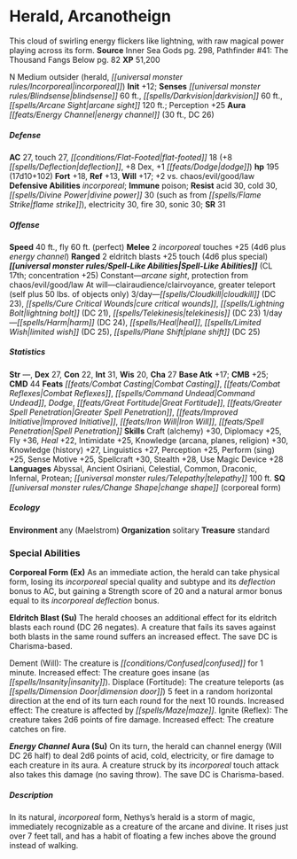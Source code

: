 ﻿---
cssclass: [monsters]
title1: Herald, Arcanotheign
desc_short: This cloud of swirling energy flickers like lightning, with raw magical
  power playing across its form.
title2: Arcanotheign
CR: 15
sources:
- name: Inner Sea Gods
  page: 298
  link: http://paizo.com/products/btpy94wj?Pathfinder-Campaign-Setting-Inner-Sea-Gods-Hardcover
- name: 'Pathfinder #41: The Thousand Fangs Below'
  page: 82
  link: http://paizo.com/store/games/roleplayingGames/p/pathfinderRPG/paizo/pathfinderAdventurePath/serpentsSkull/v5748btpy8i8r
XP: 51200
alignment: N
size: Medium
type: outsider
subtypes:
- herald
- incorporeal
initiative:
  bonus: 12
senses:
  blindsense: 60
  darkvision: 60
  arcane sight: 120
auras:
- name: energy channel
  radius: 30
  DC: 26
AC:
  AC: 27
  touch: 27
  flat_footed: 18
  components:
    deflection: 8
    dex: 8
    dodge: 1
HP:
  HP: 195
  long: 17d10+102
saves:
  fort: 18
  ref: 13
  will: 17
  other: +2 vs. chaos/evil/good/law
defensive_abilities:
- incorporeal
immunities:
- poison
resistances:
  acid: 30
  cold: 30
  divine power: 30
  divine power_other: such as from flame strike
  electricity: 30
  fire: 30
  sonic: 30
SR: 31
speeds:
  base: 40
  fly: 60
  fly_maneuverability: perfect
attacks:
  melee:
  - - text: 2 incorporeal touches +25 (4d6 plus energy channel)
      entries:
      - - damage: 4d6
        - effect: energy channel
      count: 2
      attack: incorporeal touches
      bonus:
      - 25
  ranged:
  - - text: 2 eldritch blasts +25 touch (4d6 plus special)
      entries:
      - - damage: 4d6
        - effect: special
      count: 2
      attack: eldritch blasts
      bonus:
      - 25
      touch: true
spell_like_abilities:
  entries:
  - name: arcane sight
    source: default
    freq: Constant
  - name: protection from chaos/evil/good/law
    source: default
    freq: Constant
  - name: clairaudience/clairvoyance
    source: default
    freq: At will
  - name: greater teleport
    source: default
    freq: At will
    other: self plus 50 lbs. of objects only
  - name: cloudkill
    source: default
    freq: 3/day
    DC: 23
  - name: cure critical wounds
    source: default
    freq: 3/day
  - name: lightning bolt
    source: default
    freq: 3/day
    DC: 21
  - name: telekinesis
    source: default
    freq: 3/day
    DC: 23
  - name: harm
    source: default
    freq: 1/day
    DC: 24
  - name: heal
    source: default
    freq: 1/day
  - name: limited wish
    source: default
    freq: 1/day
    DC: 25
  - name: plane shift
    source: default
    freq: 1/day
    DC: 25
  sources:
  - name: default
    CL: 17
    concentration: 25
ability_scores:
  STR:
  DEX: 27
  CON: 22
  INT: 31
  WIS: 20
  CHA: 27
BAB: 17
CMB: 25
CMD: 44
feats:
- name: Combat Casting
- name: Combat Reflexes
- name: Command Undead
- name: Dodge
- name: Great Fortitude
- name: Greater Spell Penetration
- name: Improved Initiative
- name: Iron Will
- name: Spell Penetration
skills:
  Craft (alchemy): 30
  Diplomacy: 25
  Fly: 36
  Heal: 22
  Intimidate: 25
  Knowledge (arcana): 30
  Knowledge (planes): 30
  Knowledge (religion): 30
  Knowledge (history): 27
  Linguistics: 27
  Perception: 25
  Perform (sing): 25
  Sense Motive: 25
  Spellcraft: 30
  Stealth: 28
  Use Magic Device: 28
languages:
- Abyssal
- Ancient Osiriani
- Celestial
- Common
- Draconic
- Infernal
- Protean
- telepathy 100 ft.
special_qualities:
- change shape (corporeal form)
ecology:
  environment: any (Maelstrom)
  organization: solitary
  treasure_type: standard
special_abilities:
  Corporeal Form (Ex): As an immediate action, the herald can take physical form,
    losing its incorporeal special quality and subtype and its deflection bonus to
    AC, but gaining a Strength score of 20 and a natural armor bonus equal to its
    incorporeal deflection bonus.
  Eldritch Blast (Su): |-
    The herald chooses an additional effect for its eldritch blasts each round (DC 26 negates). A creature that fails its saves against both blasts in the same round suffers an increased effect. The save DC is Charisma-based.

    Dement (Will): The creature is confused for 1 minute. Increased effect: The creature goes insane (as insanity).
     Displace (Fortitude): The creature teleports (as dimension door) 5 feet in a random horizontal direction at the end of its turn each round for the next 10 rounds. Increased effect: The creature is affected by maze.
     Ignite (Reflex): The creature takes 2d6 points of fire damage. Increased effect: The creature catches on fire.
  Energy Channel Aura (Su): On its turn, the herald can channel energy (Will DC 26
    half) to deal 2d6 points of acid, cold, electricity, or fire damage to each creature
    in its aura. A creature struck by its incorporeal touch attack also takes this
    damage (no saving throw). The save DC is Charisma-based.
desc_long: In its natural, incorporeal form, Nethys's herald is a storm of magic,
  immediately recognizable as a creature of the arcane and divine. It rises just over
  7 feet tall, and has a habit of floating a few inches above the ground instead of
  walking.

---

# Herald, Arcanotheign
This cloud of swirling energy flickers like lightning, with raw magical power playing across its form.
**Source** Inner Sea Gods pg. 298, Pathfinder #41: The Thousand Fangs Below pg. 82
**XP** 51,200

N Medium outsider (herald, _[[universal monster rules/Incorporeal|incorporeal]]_)
**Init** +12; **Senses** _[[universal monster rules/Blindsense|blindsense]]_ 60 ft., _[[spells/Darkvision|darkvision]]_ 60 ft., _[[spells/Arcane Sight|arcane sight]]_ 120 ft.; Perception +25
**Aura** _[[feats/Energy Channel|energy channel]]_ (30 ft., DC 26)

##### Defense

**AC** 27, touch 27, _[[conditions/Flat-Footed|flat-footed]]_ 18 (+8 _[[spells/Deflection|deflection]]_, +8 Dex, +1 _[[feats/Dodge|dodge]]_)
**hp** 195 (17d10+102)
**Fort** +18, **Ref** +13, **Will** +17; +2 vs. chaos/evil/good/law
**Defensive Abilities** _incorporeal_; **Immune** poison; **Resist** acid 30, cold 30, _[[spells/Divine Power|divine power]]_ 30 (such as from _[[spells/Flame Strike|flame strike]]_), electricity 30, fire 30, sonic 30; **SR** 31

##### Offense
**Speed** 40 ft., fly 60 ft. (perfect)
**Melee** 2 _incorporeal_ touches +25 (4d6 plus _energy channel_)
**Ranged** 2 eldritch blasts +25 touch (4d6 plus special)
**_[[universal monster rules/Spell-Like Abilities|Spell-Like Abilities]]_** (CL 17th; concentration +25)
Constant—_arcane sight_, protection from chaos/evil/good/law
At will—clairaudience/clairvoyance, greater teleport (self plus 50 lbs. of objects only)
3/day—_[[spells/Cloudkill|cloudkill]]_ (DC 23), _[[spells/Cure Critical Wounds|cure critical wounds]]_, _[[spells/Lightning Bolt|lightning bolt]]_ (DC 21), _[[spells/Telekinesis|telekinesis]]_ (DC 23)
1/day—_[[spells/Harm|harm]]_ (DC 24), _[[spells/Heal|heal]]_, _[[spells/Limited Wish|limited wish]]_ (DC 25), _[[spells/Plane Shift|plane shift]]_ (DC 25)

##### Statistics
**Str** —, **Dex** 27, **Con** 22, **Int** 31, **Wis** 20, **Cha** 27
**Base Atk** +17; **CMB** +25; **CMD** 44
**Feats** _[[feats/Combat Casting|Combat Casting]]_, _[[feats/Combat Reflexes|Combat Reflexes]]_, _[[spells/Command Undead|Command Undead]]_, _Dodge_, _[[feats/Great Fortitude|Great Fortitude]]_, _[[feats/Greater Spell Penetration|Greater Spell Penetration]]_, _[[feats/Improved Initiative|Improved Initiative]]_, _[[feats/Iron Will|Iron Will]]_, _[[feats/Spell Penetration|Spell Penetration]]_
**Skills** Craft (alchemy) +30, Diplomacy +25, Fly +36, _Heal_ +22, Intimidate +25, Knowledge (arcana, planes, religion) +30, Knowledge (history) +27, Linguistics +27, Perception +25, Perform (sing) +25, Sense Motive +25, Spellcraft +30, Stealth +28, Use Magic Device +28
**Languages** Abyssal, Ancient Osiriani, Celestial, Common, Draconic, Infernal, Protean; _[[universal monster rules/Telepathy|telepathy]]_ 100 ft.
**SQ** _[[universal monster rules/Change Shape|change shape]]_ (corporeal form)

##### Ecology

**Environment** any (Maelstrom)
**Organization** solitary
**Treasure** standard

### Special Abilities

**Corporeal Form (Ex)** As an immediate action, the herald can take physical form, losing its _incorporeal_ special quality and subtype and its _deflection_ bonus to AC, but gaining a Strength score of 20 and a natural armor bonus equal to its _incorporeal_ _deflection_ bonus.

**Eldritch Blast (Su)** The herald chooses an additional effect for its eldritch blasts each round (DC 26 negates). A creature that fails its saves against both blasts in the same round suffers an increased effect. The save DC is Charisma-based.

Dement (Will): The creature is _[[conditions/Confused|confused]]_ for 1 minute. Increased effect: The creature goes insane (as _[[spells/Insanity|insanity]]_).
 Displace (Fortitude): The creature teleports (as _[[spells/Dimension Door|dimension door]]_) 5 feet in a random horizontal direction at the end of its turn each round for the next 10 rounds. Increased effect: The creature is affected by _[[spells/Maze|maze]]_.
 Ignite (Reflex): The creature takes 2d6 points of fire damage. Increased effect: The creature catches on fire.

**_Energy Channel_ Aura (Su)** On its turn, the herald can channel energy (Will DC 26 half) to deal 2d6 points of acid, cold, electricity, or fire damage to each creature in its aura. A creature struck by its _incorporeal_ touch attack also takes this damage (no saving throw). The save DC is Charisma-based.

##### Description

In its natural, _incorporeal_ form, Nethys’s herald is a storm of magic, immediately recognizable as a creature of the arcane and divine. It rises just over 7 feet tall, and has a habit of floating a few inches above the ground instead of walking.